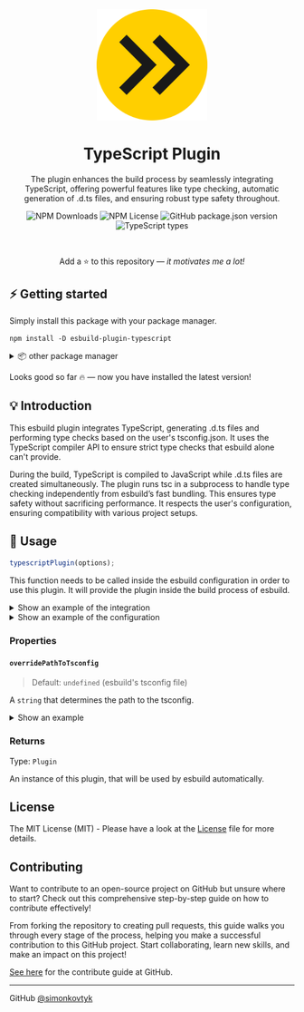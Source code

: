 <div align="center">

<img width="196" src="https://raw.githubusercontent.com/simonkovtyk/esbuild-plugin-package-json/d7d77d5766ef9ef97f157c2d221d61a7d3cef51c/docs/esbuild-favicon.svg" />

<h1>TypeScript Plugin</h1>

<p>The plugin enhances the build process by seamlessly integrating TypeScript, offering powerful features like type checking, automatic generation of .d.ts files, and ensuring robust type safety throughout.</p>

![NPM Downloads](https://img.shields.io/npm/dw/esbuild-plugin-typescript)
![NPM License](https://img.shields.io/npm/l/esbuild-plugin-typescript)
![GitHub package.json version](https://img.shields.io/npm/v/esbuild-plugin-typescript)
![TypeScript types](https://img.shields.io/badge/TypeScript_types-included-blue)

<br />

Add a ⭐ to this repository — *it motivates me a lot!*

</div>

## ⚡️ Getting started

Simply install this package with your package manager.

````shell
npm install -D esbuild-plugin-typescript
````

<details>
<summary>📦 other package manager</summary>

Here are examples for installing the package with other package manager.

> 💾 **yarn**
> ````shell
> yarn add -D esbuild-plugin-typescript
> ````

> 💾 **pnpm**
> ````shell
> pnpm install -D esbuild-plugin-typescript
> ````

</details>

Looks good so far 🔥 — now you have installed the latest version!

## 💡 Introduction

This esbuild plugin integrates TypeScript, generating .d.ts files and performing type checks based on the user's tsconfig.json. It uses the TypeScript compiler API to ensure strict type checks that
esbuild alone can't provide.

During the build, TypeScript is compiled to JavaScript while .d.ts files are created simultaneously. The plugin runs tsc in a subprocess to handle type checking
independently from esbuild’s fast bundling. This ensures type safety without sacrificing performance. It respects the user's configuration, ensuring compatibility with various project setups.

## 🔧 Usage

```typescript
typescriptPlugin(options);
```

This function needs to be called inside the esbuild configuration in order to use this plugin. It will provide the plugin inside the build process of esbuild.

<details>
<summary>Show an example of the integration</summary>

````typescript
esbuild.build({
  // some configuration...
  plugins: [
    typescriptPlugin();
    // more plugins here...
  ]
})
````

</details>

<details>
<summary>Show an example of the configuration</summary>

````typescript
typescriptPlugin({
  // configure here
});
````

</details>

### Properties

#### ``overridePathToTsconfig``

> Default: ``undefined`` (esbuild's tsconfig file)

A ``string`` that determines the path to the tsconfig.

<details>
<summary>Show an example</summary>

````typescript
typescriptPlugin({
  overridePathToTsconfig: "libs/my-lib/tsconfig.json" // any path allowed
});
````

</details>

### Returns

Type: ``Plugin``

An instance of this plugin, that will be used by esbuild automatically.

## License

The MIT License (MIT) - Please have a look at the [License](https://github.com/simonkovtyk/esbuild-plugin-typescript/blob/main/LICENSE) file for more details.

## Contributing

Want to contribute to an open-source project on GitHub but unsure where to start? Check out this comprehensive step-by-step guide on how to contribute effectively!

From forking the repository to creating pull requests, this guide walks you through every stage of the process, helping you make a successful contribution to this GitHub project. Start collaborating,
learn new skills, and make an impact on this project!

[See here](https://github.com/simonkovtyk/esbuild-plugin-typescript/blob/main/docs/guides/HOW_TO_CONTRIBUTE.md) for the contribute guide at GitHub.

<hr>

GitHub [@simonkovtyk](https://github.com/simonkovtyk)
